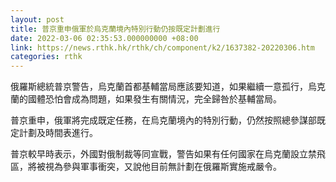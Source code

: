 ```yaml
---
layout: post
title: 普京重申俄軍於烏克蘭境內特別行動仍按既定計劃進行
date: 2022-03-06 02:35:53.000000000 +08:00
link: https://news.rthk.hk/rthk/ch/component/k2/1637382-20220306.htm
categories: rthk
---
```


俄羅斯總統普京警告，烏克蘭首都基輔當局應該要知道，如果繼續一意孤行，烏克蘭的國體恐怕會成為問題，如果發生有關情況，完全歸咎於基輔當局。

普京重申，俄軍將完成既定任務，在烏克蘭境內的特別行動，仍然按照總參謀部既定計劃及時間表進行。

普京較早時表示，外國對俄制裁等同宣戰，警告如果有任何國家在烏克蘭設立禁飛區，將被視為參與軍事衝突，又說他目前無計劃在俄羅斯實施戒嚴令。
